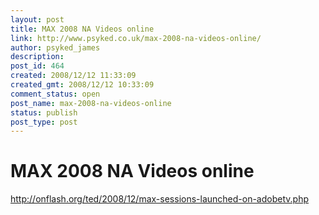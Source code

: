 ```yaml
---
layout: post
title: MAX 2008 NA Videos online
link: http://www.psyked.co.uk/max-2008-na-videos-online/
author: psyked_james
description: 
post_id: 464
created: 2008/12/12 11:33:09
created_gmt: 2008/12/12 10:33:09
comment_status: open
post_name: max-2008-na-videos-online
status: publish
post_type: post
---
```


# MAX 2008 NA Videos online

<http://onflash.org/ted/2008/12/max-sessions-launched-on-adobetv.php>